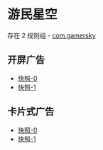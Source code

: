# 游民星空

存在 2 规则组 - [com.gamersky](/src/apps/com.gamersky.ts)

## 开屏广告

- [快照-0](https://i.gkd.li/import/12848922)
- [快照-1](https://i.gkd.li/import/13038181)

## 卡片式广告

- [快照-0](https://i.gkd.li/import/13451220)
- [快照-1](https://i.gkd.li/import/13451258)
